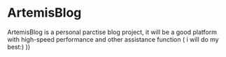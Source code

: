 # ArtemisBlog
ArtemisBlog is a personal parctise blog project,  it will be a good platform with high-speed performance and other assistance function ( i will do my best:) ))
